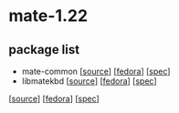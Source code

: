 # mate-1.22

## package list

* mate-common [[source](https://github.com/mate-desktop/mate-common)] [[fedora](https://src.fedoraproject.org/rpms/mate-common)] [[spec](https://src.fedoraproject.org/rpms/mate-common/raw/master/f/mate-common.spec)]
* libmatekbd [[source](https://github.com/mate-desktop/libmatekbd)] [[fedora](https://src.fedoraproject.org/rpms/libmatekbd)] [[spec](https://src.fedoraproject.org/rpms/libmatekbd/raw/master/f/libmatekbd.spec)]


[[source]()] [[fedora]()] [[spec]()]
